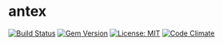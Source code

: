# antex

[![Build Status](https://travis-ci.org/paolobrasolin/antex.svg?branch=master)](https://travis-ci.org/paolobrasolin/antex)
[![Gem Version](https://badge.fury.io/rb/antex.svg)](https://badge.fury.io/rb/antex)
[![License: MIT](https://img.shields.io/badge/License-MIT-yellow.svg)](https://opensource.org/licenses/MIT)
[![Code Climate](https://codeclimate.com/github/paolobrasolin/antex/badges/gpa.svg)](https://codeclimate.com/github/paolobrasolin/antex)
<!-- [![Test Coverage](https://codeclimate.com/github/paolobrasolin/antex/badges/coverage.svg)](https://codeclimate.com/github/paolobrasolin/antex/coverage) -->
<!-- [![Inline docs](http://inch-ci.org/github/paolobrasolin/antex.svg?branch=master)](http://inch-ci.org/github/paolobrasolin/antex) -->
<!-- [![Issue Count](https://codeclimate.com/github/paolobrasolin/antex/badges/issue_count.svg)](https://codeclimate.com/github/paolobrasolin/antex) -->
